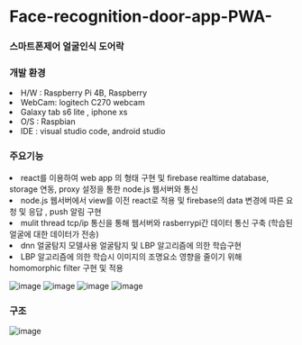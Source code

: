 # Face-recognition-door-app-PWA-

### 스마트폰제어 얼굴인식 도어락

### 개발 환경
<li>H/W : Raspberry Pi 4B, Raspberry</li> 
<li>WebCam: logitech C270 webcam</li>
<li>Galaxy tab s6 lite , iphone xs</li>
<li>O/S : Raspbian</li>
<li>IDE : visual studio code, android studio</li>

### 주요기능
<li>react를 이용하여 web app 의 형태 구현 및 firebase realtime database, storage 연동, proxy 설정을 통한 node.js 웹서버와 통신</li>
<li>node.js 웹서버에서 view를 이전 react로 적용 및 firebase의 data 변경에 따른 요청 및 응답 , push 알림 구현</li>
<li>mulit thread tcp/ip 통신을 통해 웹서버와 rasberrypi간 데이터 통신 구축 (학습된 얼굴에 대한 데이터가 전송)</li>
<li>dnn 얼굴탐지 모델사용 얼굴탐지 및 LBP 알고리즘에 의한 학습구현</li>
<li>LBP 알고리즘에 의한 학습시 이미지의 조명요소 영향을 줄이기 위해 homomorphic filter 구현 및 적용</li>


![image](https://user-images.githubusercontent.com/51200912/176945484-2becd69c-e653-4b12-b9f2-2a38c79ac613.png)
![image](https://user-images.githubusercontent.com/51200912/176945504-046ec70b-2d28-41a2-aa1c-bbddada50a46.png)
![image](https://user-images.githubusercontent.com/51200912/176945517-1a3b146b-db1a-46c8-93c2-f2ff76553661.png)
![image](https://user-images.githubusercontent.com/51200912/176945528-b0461ce1-2427-4ca0-a330-2daf8ec6573a.png)


### 구조
![image](https://user-images.githubusercontent.com/51200912/176945904-87f369a0-3e29-47d7-a995-5fbe990a4ef8.png)


